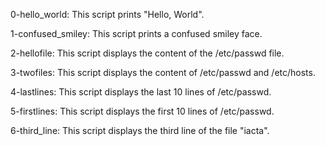0-hello_world: This script prints "Hello, World".

1-confused_smiley: This script prints a confused smiley face.

2-hellofile: This script displays the content of the /etc/passwd file.

3-twofiles: This script displays the content of /etc/passwd and /etc/hosts.

4-lastlines: This script displays the last 10 lines of /etc/passwd.

5-firstlines: This script displays the first 10 lines of /etc/passwd.

6-third_line: This script displays the third line of the file "iacta".